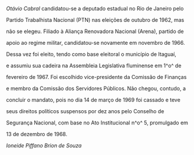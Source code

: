 

*Otávio Cabral* candidatou-se a deputado estadual no Rio de Janeiro pelo

Partido Trabalhista Nacional (PTN) nas eleições de outubro de 1962, mas

não se elegeu. Filiado à Aliança Renovadora Nacional (Arena), partido de

apoio ao regime militar, candidatou-se novamente em novembro de 1966.

Dessa vez foi eleito, tendo como base eleitoral o município de Itaguaí,

e assumiu sua cadeira na Assembleia Legislativa fluminense em 1^o^ de

fevereiro de 1967. Foi escolhido vice-presidente da Comissão de Finanças

e membro da Comissão dos Servidores Públicos. Não chegou, contudo, a

concluir o mandato, pois no dia 14 de março de 1969 foi cassado e teve

seus direitos políticos suspensos por dez anos pelo Conselho de

Segurança Nacional, com base no Ato Institucional n^o^ 5, promulgado em

13 de dezembro de 1968.



*Ioneide Piffano Brion de Souza*



